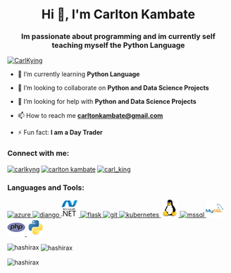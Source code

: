 <h1 align="center">Hi 👋, I'm Carlton Kambate</h1>
<h3 align="center">Im passionate about programming and im currently self teaching myself the Python Language</h3>


<p align="left"> <a href="https://twitter.com/CarlKyng" target="blank"><img src="https://img.shields.io/twitter/follow/CarlKyng?logo=twitter&style=for-the-badge" alt="CarlKying" /></a> </p>

- 🌱 I’m currently learning **Python Language**

- 👯 I’m looking to collaborate on **Python and Data Science Projects**

- 🤝 I’m looking for help with **Python and Data Science Projects**

- 📫 How to reach me **carltonkambate@gmail.com**

- ⚡ Fun fact: **I am a Day Trader**

<h3 align="left">Connect with me:</h3>
<p align="left">
<a href="https://twitter.com/CarlKyng" target="blank"><img align="center" src="https://raw.githubusercontent.com/rahuldkjain/github-profile-readme-generator/master/src/images/icons/Social/twitter.svg" alt="carlkyng" height="30" width="40" /></a>
<a href="https://linkedin.com/in/Carlton Kambate" target="blank"><img align="center" src="https://raw.githubusercontent.com/rahuldkjain/github-profile-readme-generator/master/src/images/icons/Social/linked-in-alt.svg" alt="carlton kambate" height="30" width="40" /></a>
<a href="https://fb.com/carl_king" target="blank"><img align="center" src="https://raw.githubusercontent.com/rahuldkjain/github-profile-readme-generator/master/src/images/icons/Social/facebook.svg" alt="carl_king" height="30" width="40" /></a>
</p>

<h3 align="left">Languages and Tools:</h3>
<p align="left"> <a href="https://azure.microsoft.com/en-in/" target="_blank" rel="noreferrer"> <img src="https://www.vectorlogo.zone/logos/microsoft_azure/microsoft_azure-icon.svg" alt="azure" width="40" height="40"/> </a> <a href="https://www.djangoproject.com/" target="_blank" rel="noreferrer"> <img src="https://cdn.worldvectorlogo.com/logos/django.svg" alt="django" width="40" height="40"/> </a> <a href="https://dotnet.microsoft.com/" target="_blank" rel="noreferrer"> <img src="https://raw.githubusercontent.com/devicons/devicon/master/icons/dot-net/dot-net-original-wordmark.svg" alt="dotnet" width="40" height="40"/> </a> <a href="https://flask.palletsprojects.com/" target="_blank" rel="noreferrer"> <img src="https://www.vectorlogo.zone/logos/pocoo_flask/pocoo_flask-icon.svg" alt="flask" width="40" height="40"/> </a> <a href="https://git-scm.com/" target="_blank" rel="noreferrer"> <img src="https://www.vectorlogo.zone/logos/git-scm/git-scm-icon.svg" alt="git" width="40" height="40"/> </a> <a href="https://kubernetes.io" target="_blank" rel="noreferrer"> <img src="https://www.vectorlogo.zone/logos/kubernetes/kubernetes-icon.svg" alt="kubernetes" width="40" height="40"/> </a> <a href="https://www.linux.org/" target="_blank" rel="noreferrer"> <img src="https://raw.githubusercontent.com/devicons/devicon/master/icons/linux/linux-original.svg" alt="linux" width="40" height="40"/> </a> <a href="https://www.microsoft.com/en-us/sql-server" target="_blank" rel="noreferrer"> <img src="https://www.svgrepo.com/show/303229/microsoft-sql-server-logo.svg" alt="mssql" width="40" height="40"/> </a> <a href="https://www.mysql.com/" target="_blank" rel="noreferrer"> <img src="https://raw.githubusercontent.com/devicons/devicon/master/icons/mysql/mysql-original-wordmark.svg" alt="mysql" width="40" height="40"/> </a> <a href="https://www.php.net" target="_blank" rel="noreferrer"> <img src="https://raw.githubusercontent.com/devicons/devicon/master/icons/php/php-original.svg" alt="php" width="40" height="40"/> </a> <a href="https://www.python.org" target="_blank" rel="noreferrer"> <img src="https://raw.githubusercontent.com/devicons/devicon/master/icons/python/python-original.svg" alt="python" width="40" height="40"/> </a> </p>

<p><img align="left" src="https://github-readme-stats.vercel.app/api/top-langs?username=hashirax&show_icons=true&locale=en&layout=compact" alt="hashirax" /></p>

<p>&nbsp;<img align="center" src="https://github-readme-stats.vercel.app/api?username=hashirax&show_icons=true&locale=en" alt="hashirax" /></p>

<p><img align="center" src="https://github-readme-streak-stats.herokuapp.com/?user=hashirax&" alt="hashirax" /></p>




